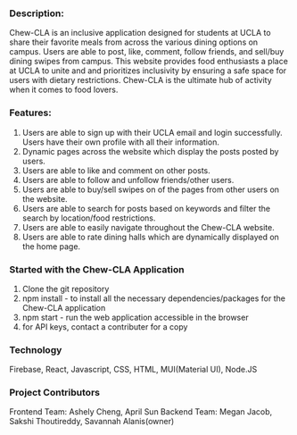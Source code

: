 ### Description: 
Chew-CLA is an inclusive application designed for students at UCLA to share their favorite meals from across the various dining options on campus. Users are able to post, like, comment, follow friends, and sell/buy dining swipes from campus. This website provides food enthusiasts a place at UCLA to unite and and prioritizes inclusivity by ensuring a safe space for users with dietary restrictions. Chew-CLA is the ultimate hub of activity when it comes to food lovers.

### Features:
1) Users are able to sign up with their UCLA email and login successfully. Users have their own profile with all their information.
2) Dynamic pages across the website which display the posts posted by users.
3) Users are able to like and comment on other posts.
4) Users are able to follow and unfollow friends/other users.
5) Users are able to buy/sell swipes on of the pages from other users on the website.
6) Users are able to search for posts based on keywords and filter the search by location/food restrictions.
7) Users are able to easily navigate throughout the Chew-CLA website.
8) Users are able to rate dining halls which are dynamically displayed on the home page.

### Started with the Chew-CLA Application
1) Clone the git repository
2) npm install - to install all the necessary dependencies/packages for the Chew-CLA application
3) npm start - run the web application accessible in the browser
4) for API keys, contact a contributer for a copy

### Technology
Firebase, React, Javascript, CSS, HTML, MUI(Material UI), Node.JS

### Project Contributors
Frontend Team: Ashely Cheng, April Sun
Backend Team: Megan Jacob, Sakshi Thoutireddy, Savannah Alanis(owner)




